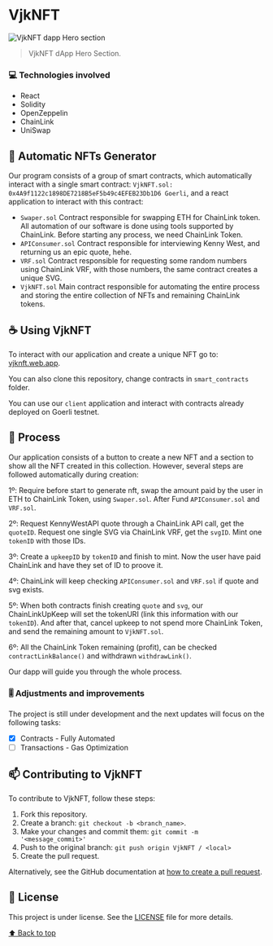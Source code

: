 # VjkNFT

<img src="https://i.ibb.co/n1vHbs1/Untitled.png" alt="VjkNFT dapp Hero section">

> VjkNFT dApp Hero Section.

### 💻 Technologies involved

- React
- Solidity
- OpenZeppelin
- ChainLink
- UniSwap

## 🚀 Automatic NFTs Generator

Our program consists of a group of smart contracts, which automatically interact with a single smart contract: `VjkNFT.sol: 0x4A9f1122c1898DE7218B5eF5b49c4EFEB23Db1D6 Goerli`, and a react application to interact with this contract:

- `Swaper.sol` Contract responsible for swapping ETH for ChainLink token. All automation of our software is done using tools supported by ChainLink. Before starting any process, we need ChainLink Token.
- `APIConsumer.sol` Contract responsible for interviewing Kenny West, and returning us an epic quote, hehe.
- `VRF.sol` Contract responsible for requesting some random numbers using ChainLink VRF, with those numbers, the same contract creates a unique SVG.
- `VjkNFT.sol` Main contract responsible for automating the entire process and storing the entire collection of NFTs and remaining ChainLink tokens.

## ☕ Using VjkNFT

To interact with our application and create a unique NFT go to:
[vjknft.web.app](https://[vjknft.web.app/).

You can also clone this repository, change contracts in `smart_contracts` folder.

You can use our `client` application and interact with contracts already deployed on Goerli testnet.

## 📇 Process

Our application consists of a button to create a new NFT and a section to show all the NFT created in this collection.
However, several steps are followed automatically during creation:

1º: Require before start to generate nft, swap the amount paid by the user in ETH to ChainLink Token, using `Swaper.sol`. After Fund `APIConsumer.sol` and `VRF.sol`.

2º: Request KennyWestAPI quote through a ChainLink API call, get the `quoteID`. Request one single SVG via ChainLink VRF, get the `svgID`. Mint one `tokenID` with those IDs.

3º: Create a `upkeepID` by `tokenID` and finish to mint. Now the user have paid ChainLink and have they set of ID to proove it.

4º: ChainLink will keep checking `APIConsumer.sol` and `VRF.sol` if quote and svg exists.

5º: When both contracts finish creating `quote` and `svg`, our ChainLinkUpKeep will set the tokenURI (link this information with our `tokenID`). And after that, cancel upkeep to not spend more ChainLink Token, and send the remaining amount to `VjkNFT.sol`.

6º: All the ChainLink Token remaining (profit), can be checked `contractLinkBalance()` and withdrawn `withdrawLink()`.

Our dapp will guide you through the whole process.

### 🎚️ Adjustments and improvements

The project is still under development and the next updates will focus on the following tasks:

- [x] Contracts - Fully Automated
- [ ] Transactions - Gas Optimization

## 📫 Contributing to VjkNFT

To contribute to VjkNFT, follow these steps:

1. Fork this repository.
2. Create a branch: `git checkout -b <branch_name>`.
3. Make your changes and commit them: `git commit -m '<message_commit>'`
4. Push to the original branch: `git push origin VjkNFT / <local>`
5. Create the pull request.

Alternatively, see the GitHub documentation at [how to create a pull request](https://help.github.com/en/github/collaborating-with-issues-and-pull-requests/creating-a-pull-request).

## 📝 License

This project is under license. See the [LICENSE](LICENSE.md) file for more details.

[⬆ Back to top](#VjkNFT)<br>
